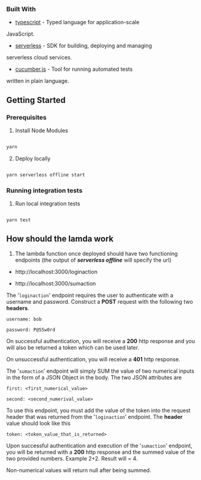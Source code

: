 ### Built With

  

-  [typescript](https://www.npmjs.com/package/typescript) - Typed language for application-scale

JavaScript.

-  [serverless](https://www.npmjs.com/package/serverless) - SDK for building, deploying and managing

serverless cloud services.

-  [cucumber.js](https://www.npmjs.com/package/@cucumber/cucumber) - Tool for running automated tests

written in plain language.

  

## Getting Started

  

### Prerequisites

  
1. Install Node Modules

  

```sh

yarn

```


2. Deploy locally

  

```sh

yarn serverless offline start

```

  

### Running integration tests

  

1. Run local integration tests

```bash

yarn test

```

  
  

## How should the lamda work

  

1. The lambda function once deployed should have two functioning endpoints (the output of ***serverless offline*** will specify the url)

- http://localhost:3000/loginaction

- http://localhost:3000/sumaction

  

The '`loginaction`' endpoint requires the user to authenticate with a username and password. Construct a **POST** request with the following two **headers**.

    username: bob

    password: P@55w0rd

On successful authentication, you will receive a **200** http response and you will also be returned a token which can be used later.

On unsuccessful authentication, you will receive a **401** http response.

  

The '`sumaction`' endpoint will simply SUM the value of two numerical inputs in the form of a JSON Object in the body. The two JSON attributes are

    first: <first_numerical_value>

    second: <second_numerival_value>

  

To use this endpoint, you must add the value of the token into the request header that was returned from the '`loginaction`' endpoint. The **header** value should look like this

    token: <token_value_that_is_returned>

  

Upon successful authentication and execution of the '`sumaction`' endpoint, you will be returned with a **200** http response and the summed value of the two provided numbers. Example 2+2. Result will = 4.

  

Non-numerical values will return null after being summed.